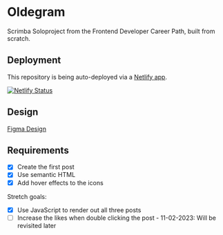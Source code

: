 # Oldegram
Scrimba Soloproject from the Frontend Developer Career Path, built from scratch.

## Deployment
This repository is being auto-deployed via a [Netlify app](https://www.netlify.com).

[![Netlify Status](https://api.netlify.com/api/v1/badges/eb27cfbb-4b56-4172-a7b3-3c161e163bc3/deploy-status?branch=oldagram)](https://app.netlify.com/sites/guileless-taiyaki-581921/deploys)

## Design
[Figma Design](https://www.figma.com/file/h0MKma9TTWzGOMQ9Ia6ROW/Oldagram?node-id=0%3A1)

## Requirements

* [x] Create the first post
* [x] Use semantic HTML
* [x] Add hover effects to the icons

Stretch goals:

* [x] Use JavaScript to render out all three posts
* [ ] Increase the likes when double clicking the post - 11-02-2023: Will be revisited later
